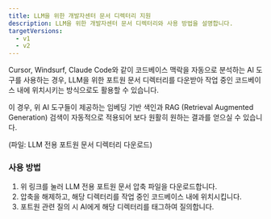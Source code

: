 ```yaml
---
title: LLM을 위한 개발자센터 문서 디렉터리 지원
description: LLM을 위한 개발자센터 문서 디렉터리와 사용 방법을 설명합니다.
targetVersions:
  - v1
  - v2
---
```


Cursor, Windsurf, Claude Code와 같이 코드베이스 맥락을 자동으로 분석하는 AI 도구를 사용하는 경우,
LLM을 위한 포트원 문서 디렉터리를 다운받아 작업 중인 코드베이스 내에 위치시키는 방식으로도 활용할 수 있습니다.

이 경우, 위 AI 도구들이 제공하는 임베딩 기반 색인과 RAG (Retrieval Augmented Generation) 검색이 자동적으로 적용되어
보다 원활히 원하는 결과를 얻으실 수 있습니다.

(파일: LLM 전용 포트원 문서 디렉터리 다운로드)

### 사용 방법

1. 위 링크를 눌러 LLM 전용 포트원 문서 압축 파일을 다운로드합니다.
2. 압축을 해제하고, 해당 디렉터리를 작업 중인 코드베이스 내에 위치시킵니다.
3. 포트원 관련 질의 시 AI에게 해당 디렉터리를 태그하여 질의합니다.
